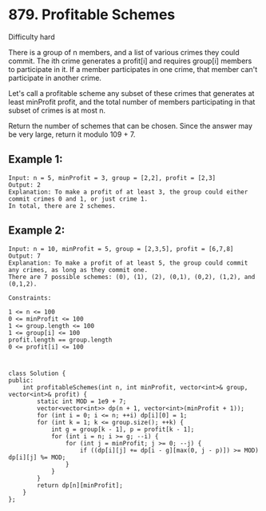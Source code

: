 # 879. Profitable Schemes
Difficulty hard

There is a group of n members, and a list of various crimes they could commit. The ith crime generates a profit[i] and requires group[i] members to participate in it. If a member participates in one crime, that member can't participate in another crime.

Let's call a profitable scheme any subset of these crimes that generates at least minProfit profit, and the total number of members participating in that subset of crimes is at most n.

Return the number of schemes that can be chosen. Since the answer may be very large, return it modulo 109 + 7.


## Example 1:
```
Input: n = 5, minProfit = 3, group = [2,2], profit = [2,3]
Output: 2
Explanation: To make a profit of at least 3, the group could either commit crimes 0 and 1, or just crime 1.
In total, there are 2 schemes.
```


## Example 2:
```
Input: n = 10, minProfit = 5, group = [2,3,5], profit = [6,7,8]
Output: 7
Explanation: To make a profit of at least 5, the group could commit any crimes, as long as they commit one.
There are 7 possible schemes: (0), (1), (2), (0,1), (0,2), (1,2), and (0,1,2).
```


```
Constraints:

1 <= n <= 100
0 <= minProfit <= 100
1 <= group.length <= 100
1 <= group[i] <= 100
profit.length == group.length
0 <= profit[i] <= 100
```


#
```
class Solution {
public:
    int profitableSchemes(int n, int minProfit, vector<int>& group, vector<int>& profit) {
        static int MOD = 1e9 + 7;
        vector<vector<int>> dp(n + 1, vector<int>(minProfit + 1));
        for (int i = 0; i <= n; ++i) dp[i][0] = 1;
        for (int k = 1; k <= group.size(); ++k) {
            int g = group[k - 1], p = profit[k - 1];
            for (int i = n; i >= g; --i) {
                for (int j = minProfit; j >= 0; --j) {
                    if ((dp[i][j] += dp[i - g][max(0, j - p)]) >= MOD) dp[i][j] %= MOD;
                }
            }
        }
        return dp[n][minProfit];
    }
};
```